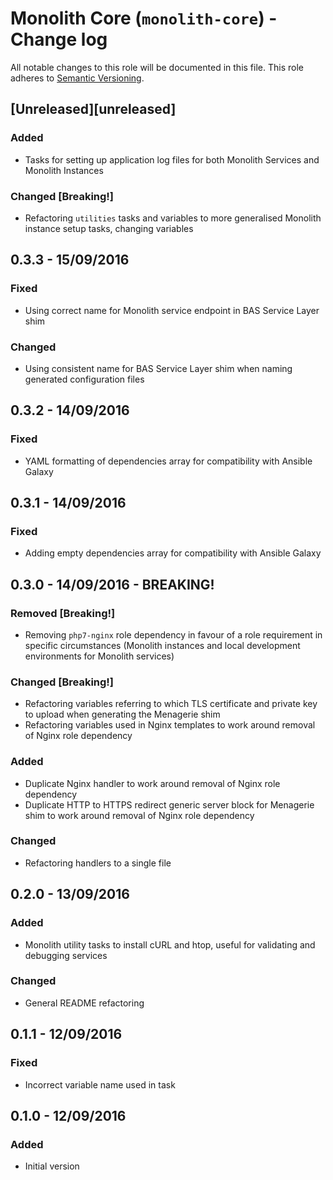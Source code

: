 # Monolith Core (`monolith-core`) - Change log

All notable changes to this role will be documented in this file.
This role adheres to [Semantic Versioning](http://semver.org/spec/v2.0.0.html).

## [Unreleased][unreleased]

### Added

* Tasks for setting up application log files for both Monolith Services and Monolith Instances

### Changed [Breaking!]

* Refactoring `utilities` tasks and variables to more generalised Monolith instance setup tasks, changing variables

## 0.3.3 - 15/09/2016

### Fixed

* Using correct name for Monolith service endpoint in BAS Service Layer shim

### Changed

* Using consistent name for BAS Service Layer shim when naming generated configuration files

## 0.3.2 - 14/09/2016

### Fixed

* YAML formatting of dependencies array for compatibility with Ansible Galaxy

## 0.3.1 - 14/09/2016

### Fixed

* Adding empty dependencies array for compatibility with Ansible Galaxy

## 0.3.0 - 14/09/2016 - BREAKING!

### Removed [Breaking!]

* Removing `php7-nginx` role dependency in favour of a role requirement in specific circumstances (Monolith instances 
and local development environments for Monolith services)

### Changed [Breaking!]

* Refactoring variables referring to which TLS certificate and private key to upload when generating the Menagerie shim 
* Refactoring variables used in Nginx templates to work around removal of Nginx role dependency

### Added

* Duplicate Nginx handler to work around removal of Nginx role dependency
* Duplicate HTTP to HTTPS redirect generic server block for Menagerie shim to work around removal of Nginx role dependency

### Changed

* Refactoring handlers to a single file

## 0.2.0 - 13/09/2016

### Added

* Monolith utility tasks to install cURL and htop, useful for validating and debugging services

### Changed

* General README refactoring

## 0.1.1 - 12/09/2016

### Fixed

* Incorrect variable name used in task

## 0.1.0 - 12/09/2016

### Added

* Initial version
